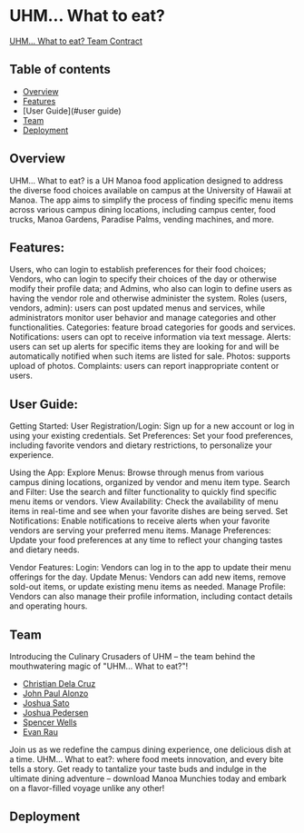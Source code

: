 # UHM... What to eat?
[UHM... What to eat? Team Contract](https://docs.google.com/document/d/1LNj9PP-zLuOr3zsc3_ZD5KoFJLNKE22pDF2c1CO2s1I/edit#heading=h.hflfh83g7rog)

## Table of contents
* [Overview](#overview)
* [Features](#features)
* [User Guide](#user guide)
* [Team](#team)
* [Deployment](#deployment)

## Overview
UHM... What to eat? is a UH Manoa food application designed to address the diverse food choices available on campus at the University of Hawaii at Manoa. The app aims to simplify the process of finding specific menu items across various campus dining locations, including campus center, food trucks, Manoa Gardens, Paradise Palms, vending machines, and more.

## Features:
Users, who can login to establish preferences for their food choices; Vendors, who can login to specify their choices of the day or otherwise modify their profile data; and Admins, who also can login to define users as having the vendor role and otherwise administer the system.
Roles (users, vendors, admin): users can post updated menus  and services, while administrators monitor user behavior and manage categories and other functionalities.
Categories: feature broad categories for goods and services.
Notifications: users can opt to receive information via text message.
Alerts: users can set up alerts for specific items they are looking for and will be automatically notified when such items are listed for sale.
Photos: supports upload of photos.
Complaints: users can report inappropriate content or users.

## User Guide:
Getting Started:
User Registration/Login: Sign up for a new account or log in using your existing credentials.
Set Preferences: Set your food preferences, including favorite vendors and dietary restrictions, to personalize your experience.

Using the App:
Explore Menus: Browse through menus from various campus dining locations, organized by vendor and menu item type.
Search and Filter: Use the search and filter functionality to quickly find specific menu items or vendors.
View Availability: Check the availability of menu items in real-time and see when your favorite dishes are being served.
Set Notifications: Enable notifications to receive alerts when your favorite vendors are serving your preferred menu items.
Manage Preferences: Update your food preferences at any time to reflect your changing tastes and dietary needs.

Vendor Features:
Login: Vendors can log in to the app to update their menu offerings for the day.
Update Menus: Vendors can add new items, remove sold-out items, or update existing menu items as needed.
Manage Profile: Vendors can also manage their profile information, including contact details and operating hours.

## Team
Introducing the Culinary Crusaders of UHM – the team behind the mouthwatering magic of "UHM... What to eat?"!
* [Christian Dela Cruz](https://github.com/cdc21)
* [John Paul Alonzo](https://github.com/Johnzo1233)
* [Joshua Sato](https://github.com/joshuanssato)
* [Joshua Pedersen](https://github.com/jspedersen)
* [Spencer Wells](https://github.com/susa-s)
* [Evan Rau](https://github.com/EvanRau)
 
Join us as we redefine the campus dining experience, one delicious dish at a time. UHM... What to eat?: where food meets innovation, and every bite tells a story. Get ready to tantalize your taste buds and indulge in the ultimate dining adventure – download Manoa Munchies today and embark on a flavor-filled voyage unlike any other!

## Deployment

